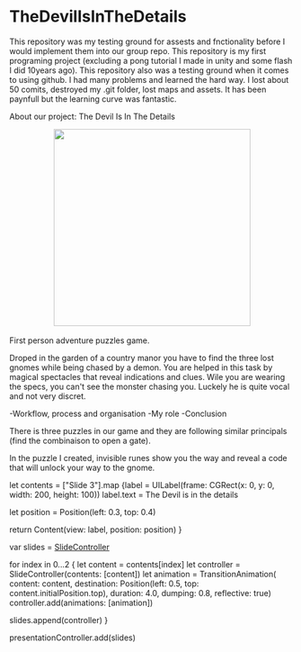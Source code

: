 # TheDevilIsInTheDetails

This repository was my testing ground for assests and fnctionality before I would implement them into our group repo.
This repository is my first programing project (excluding a pong tutorial I made in unity and some flash I did 10years ago).
This repository also was a testing ground when it comes to using github. I had many problems and learned the hard way. 
I lost about 50 comits, destroyed my .git folder, lost maps and assets. It has been paynfull but the learning curve was fantastic.

About our project:
The Devil Is In The Details

<p align="center">
  <img src="" width="350"/>

</p>

First person adventure puzzles game.

Droped in the garden of a country manor you have to find the three lost gnomes while being chased by a demon. You are helped in this task by magical spectacles that reveal indications and clues. Wile you are wearing the specs, you can't see the monster chasing you. Luckely he is quite vocal and not very discret.


-Workflow, process and organisation
-My role
-Conclusion


There is three puzzles in our game and they are following similar principals (find the combinaison to open a gate).

In the puzzle I created, invisible runes show you the way and reveal a code that will unlock your way to the gnome.  


let contents = ["Slide 3"].map {label = UILabel(frame: CGRect(x: 0, y: 0, width: 200, height: 100))
  label.text = The Devil is in the details

  let position = Position(left: 0.3, top: 0.4)

  return Content(view: label, position: position)
}

var slides = [SlideController]()

for index in 0...2 {
  let content = contents[index]
  let controller = SlideController(contents: [content])
  let animation = TransitionAnimation(
    content: content,
    destination: Position(left: 0.5, top: content.initialPosition.top),
    duration: 4.0,
    dumping: 0.8,
    reflective: true)
  controller.add(animations: [animation])

  slides.append(controller)
}

presentationController.add(slides)
